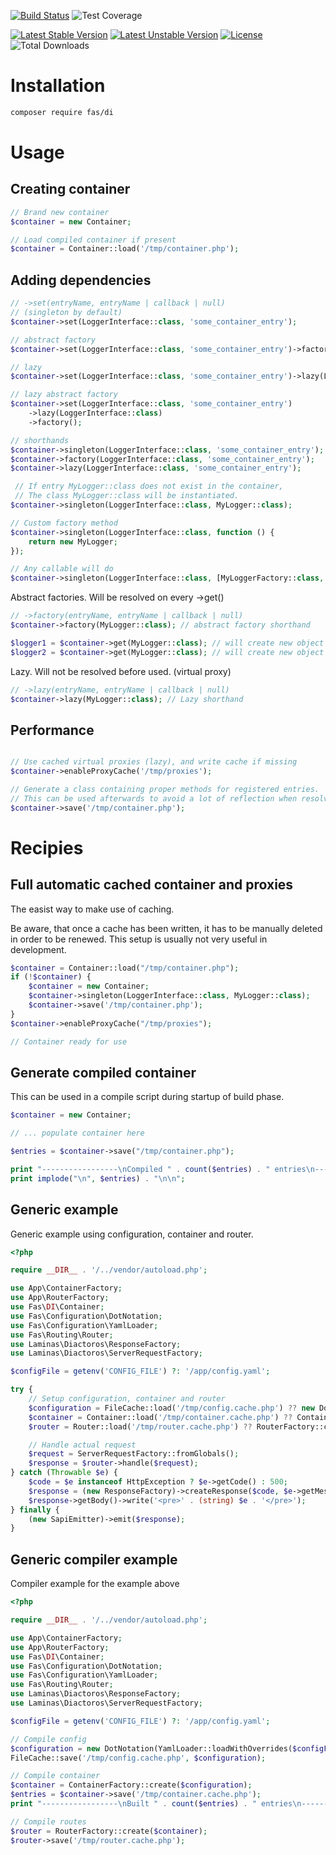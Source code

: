 [![Build Status](https://github.com/gielfeldt/fas-di/actions/workflows/test.yml/badge.svg)][4]
![Test Coverage](https://img.shields.io/endpoint?url=https://gist.githubusercontent.com/gielfeldt/0a1cf78da65d9c91d05e6a5ef1ec0808/raw/fas-di__main.json)

[![Latest Stable Version](https://poser.pugx.org/fas/di/v/stable.svg)][1]
[![Latest Unstable Version](https://poser.pugx.org/fas/di/v/unstable.svg)][2]
[![License](https://poser.pugx.org/fas/di/license.svg)][3]
![Total Downloads](https://poser.pugx.org/fas/di/downloads.svg)


# Installation

```bash
composer require fas/di
```


# Usage

## Creating container

```php
// Brand new container
$container = new Container;

// Load compiled container if present
$container = Container::load('/tmp/container.php');
```

## Adding dependencies

```php
// ->set(entryName, entryName | callback | null)
// (singleton by default)
$container->set(LoggerInterface::class, 'some_container_entry');

// abstract factory
$container->set(LoggerInterface::class, 'some_container_entry')->factory();

// lazy
$container->set(LoggerInterface::class, 'some_container_entry')->lazy(LoggerInterface::class);

// lazy abstract factory
$container->set(LoggerInterface::class, 'some_container_entry')
    ->lazy(LoggerInterface::class)
    ->factory();

// shorthands
$container->singleton(LoggerInterface::class, 'some_container_entry');
$container->factory(LoggerInterface::class, 'some_container_entry');
$container->lazy(LoggerInterface::class, 'some_container_entry');

 // If entry MyLogger::class does not exist in the container,
 // The class MyLogger::class will be instantiated.
$container->singleton(LoggerInterface::class, MyLogger::class);

// Custom factory method
$container->singleton(LoggerInterface::class, function () {
    return new MyLogger;
});

// Any callable will do
$container->singleton(LoggerInterface::class, [MyLoggerFactory::class, 'create']);
```

Abstract factories. Will be resolved on every ->get()

```php
// ->factory(entryName, entryName | callback | null)
$container->factory(MyLogger::class); // abstract factory shorthand

$logger1 = $container->get(MyLogger::class); // will create new object
$logger2 = $container->get(MyLogger::class); // will create new object
```

Lazy. Will not be resolved before used. (virtual proxy)

```php
// ->lazy(entryName, entryName | callback | null)
$container->lazy(MyLogger::class); // Lazy shorthand
```

## Performance
```php

// Use cached virtual proxies (lazy), and write cache if missing
$container->enableProxyCache('/tmp/proxies');

// Generate a class containing proper methods for registered entries.
// This can be used afterwards to avoid a lot of reflection when resolving entries.
$container->save('/tmp/container.php');
```

# Recipies

## Full automatic cached container and proxies

The easist way to make use of caching.

Be aware, that once a cache has been written, it has to be manually deleted in order to be renewed. This setup is usually not very useful in development.

```php
$container = Container::load("/tmp/container.php");
if (!$container) {
    $container = new Container;
    $container->singleton(LoggerInterface::class, MyLogger::class);
    $container->save('/tmp/container.php');
}
$container->enableProxyCache("/tmp/proxies");

// Container ready for use
```

## Generate compiled container

This can be used in a compile script during startup of build phase.

```php
$container = new Container;

// ... populate container here

$entries = $container->save("/tmp/container.php");

print "-----------------\nCompiled " . count($entries) . " entries\n-----------------\n";
print implode("\n", $entries) . "\n\n";

```

## Generic example
Generic example using configuration, container and router.

```php
<?php

require __DIR__ . '/../vendor/autoload.php';

use App\ContainerFactory;
use App\RouterFactory;
use Fas\DI\Container;
use Fas\Configuration\DotNotation;
use Fas\Configuration\YamlLoader;
use Fas\Routing\Router;
use Laminas\Diactoros\ResponseFactory;
use Laminas\Diactoros\ServerRequestFactory;

$configFile = getenv('CONFIG_FILE') ?: '/app/config.yaml';

try {
    // Setup configuration, container and router
    $configuration = FileCache::load('/tmp/config.cache.php') ?? new DotNotation(YamlLoader::loadWithOverrides($configFile));
    $container = Container::load('/tmp/container.cache.php') ?? ContainerFactory::create($configuration);
    $router = Router::load('/tmp/router.cache.php') ?? RouterFactory::create($container);

    // Handle actual request
    $request = ServerRequestFactory::fromGlobals();
    $response = $router->handle($request);
} catch (Throwable $e) {
    $code = $e instanceof HttpException ? $e->getCode() : 500;
    $response = (new ResponseFactory)->createResponse($code, $e->getMessage());
    $response->getBody()->write('<pre>' . (string) $e . '</pre>');
} finally {
    (new SapiEmitter)->emit($response);
}

```

## Generic compiler example
Compiler example for the example above

```php
<?php

require __DIR__ . '/../vendor/autoload.php';

use App\ContainerFactory;
use App\RouterFactory;
use Fas\DI\Container;
use Fas\Configuration\DotNotation;
use Fas\Configuration\YamlLoader;
use Fas\Routing\Router;
use Laminas\Diactoros\ResponseFactory;
use Laminas\Diactoros\ServerRequestFactory;

$configFile = getenv('CONFIG_FILE') ?: '/app/config.yaml';

// Compile config
$configuration = new DotNotation(YamlLoader::loadWithOverrides($configFile));
FileCache::save('/tmp/config.cache.php', $configuration);

// Compile container
$container = ContainerFactory::create($configuration);
$entries = $container->save('/tmp/container.cache.php');
print "-----------------\nBuilt " . count($entries) . " entries\n-----------------\n" . implode("\n", $entries) . "\n-----------------\n";

// Compile routes
$router = RouterFactory::create($container);
$router->save('/tmp/router.cache.php');
```

[1]:  https://packagist.org/packages/fas/di
[2]:  https://packagist.org/packages/fas/di#dev-main
[3]:  https://github.com/gielfeldt/fas-di/blob/main/LICENSE.md
[4]:  https://github.com/gielfeldt/fas-di/actions/workflows/test.yml
